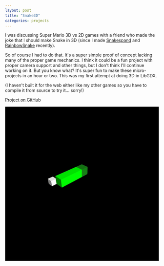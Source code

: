 ```yaml
---
layout: post
title: "Snake3D"
categories: projects
---
```


I was discussing Super Mario 3D vs 2D games with a friend who made the joke that I should make Snake in 3D (since I made [Snakespand](/projects/snakexpand/) and [RainbowSnake](/projects/rainbowsnake/) recently).

So of course I had to do that. It's a super simple proof of concept lacking many of the proper game mechanics. I think it could be a fun project with proper camera support and other things, but I don't think I'll continue working on it. But you know what? It's super fun to make these micro-projects in an hour or two. This was my first attempt at doing 3D in LibGDX.

(I haven't built it for the web either like my other games so you have to compile it from source to try it... sorry!)

[Project on GitHub](https://github.com/AntonFagerberg/Snake3D)

![snake3d](https://github.com/AntonFagerberg/Snake3D/raw/main/snake3d%20cut.gif)